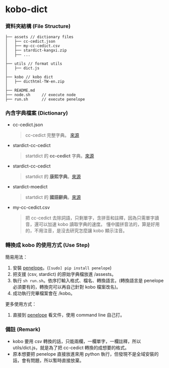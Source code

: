 # kobo-dict

### 資料夾結構 (File Structure)
```
├── assets // dictionary files
│   ├── cc-cedict.json
│   ├── my-cc-cedict.csv
│   ├── stardict-kangxi.zip
│   ├── ...
│   
├── utils // format utils
│   ├── dict.js
│  
├── kobo // kobo dict
│   ├── dicthtml-TW-en.zip
│  
├── README.md
├── node.sh     // execute node
├── run.sh      // execute penelope
```

### 內含字典檔案 (Dictionary)
* cc-cedict.json   
    > cc-cedict 完整字典。
    [來源](https://github.com/SilentByte/cc-cedict-structurizer)
* stardict-cc-cedict
    > startdict 的 **cc-cedict** 字典。[來源](https://simonwiles.net/projects/cc-cedict/)
* stardict-cc-cedict
    > startdict 的 **康熙字典**。[來源](https://simonwiles.net/projects/kangxi-zidian/)
* stardict-moedict
    > startdict 的 **國語辭典**。[來源](https://github.com/elleryq/moe2stardict)
* my-cc-cedict.csv 
    > 把 cc-cedict 去除詞語，只剩單字，含拼音和註釋，因為只需單字讀音，還可以加速 kobo 讀取字典的速度。
    懂中國拼音法的，算是好用的，不用注音，是沒去研究怎麼讓 kobo 顯示注音。

### 轉換成 kobo 的使用方式 (Use Step)
簡易用法：
1.  安裝 [penelope](https://github.com/pettarin/penelope)。(`[sudo] pip install penelope`)
2.  把支援 (csv, stardict) 的原始字典檔放進 /assests。
3.  執行 `sh run.sh`。依序打輸入格式、檔名、轉換語言。(轉換語言是 penelope 必須要有的，轉換完可以再自己針對 kobo 檔案改名)。
4.  成功執行完畢檔案會在 /kobo。

更多使用方式：
1.  直接到 [penelope](https://github.com/pettarin/penelope) 看文件，使用 command line 自己打。

### 備註 (Remark)
* kobo 要用 csv 轉換的話，只能兩欄，一欄單字，一欄註釋，所以 utils/dict.js，就是為了把 cc-cedict 轉換的成想要的格式。
* 原本想要把 penelope 直接放進來用 python 執行，但發現不是全域安裝的話，會有問題，所以暫時直接放棄。



